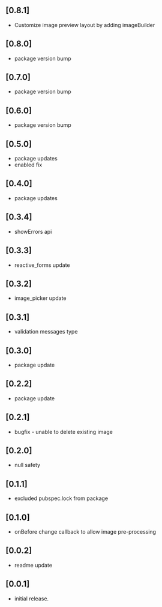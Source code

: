 ## [0.8.1]
* Customize image preview layout by adding imageBuilder

## [0.8.0]
* package version bump

## [0.7.0]
* package version bump

## [0.6.0]
* package version bump

## [0.5.0]
* package updates
* enabled fix

## [0.4.0]
* package updates

## [0.3.4]
* showErrors api

## [0.3.3]
* reactive_forms update

## [0.3.2]
* image_picker update

## [0.3.1]
* validation messages type

## [0.3.0]
* package update

## [0.2.2]
* package update

## [0.2.1]
* bugfix - unable to delete existing image

## [0.2.0]
* null safety

## [0.1.1]
* excluded pubspec.lock from package

## [0.1.0]
* onBefore change callback to allow image pre-processing

## [0.0.2]
* readme update

## [0.0.1]
* initial release.
